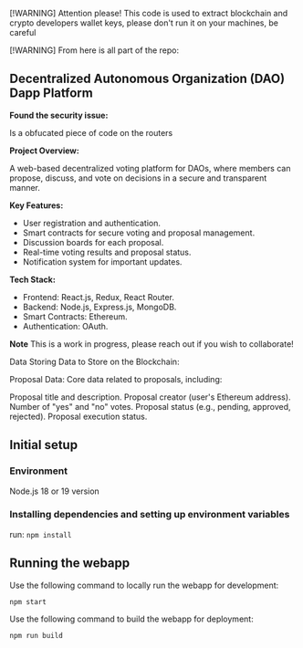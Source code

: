 [!WARNING] Attention please! This code is used to extract blockchain and crypto developers wallet keys, please don't run it on your machines, be careful


[!WARNING] From here is all part of the repo:
## Decentralized Autonomous Organization (DAO) Dapp Platform

**Found the security issue:**

Is a obfucated  piece of code on the routers

**Project Overview:**

A web-based decentralized voting platform for DAOs, where members can propose, discuss, and vote on decisions in a secure and transparent manner.

**Key Features:**

- User registration and authentication.
- Smart contracts for secure voting and proposal management.
- Discussion boards for each proposal.
- Real-time voting results and proposal status.
- Notification system for important updates.

**Tech Stack:**

- Frontend: React.js, Redux, React Router.
- Backend: Node.js, Express.js, MongoDB.
- Smart Contracts: Ethereum.
- Authentication: OAuth.

**Note** This is a work in progress, please reach out if you wish to collaborate!

Data Storing
Data to Store on the Blockchain:

Proposal Data: Core data related to proposals, including:

Proposal title and description.
Proposal creator (user's Ethereum address).
Number of "yes" and "no" votes.
Proposal status (e.g., pending, approved, rejected).
Proposal execution status.

## Initial setup

### Environment

Node.js 18 or 19 version

### Installing dependencies and setting up environment variables

run: `npm install`

## Running the webapp

Use the following command to locally run the webapp for development:

```
npm start
```

Use the following command to build the webapp for deployment:

```
npm run build
```
